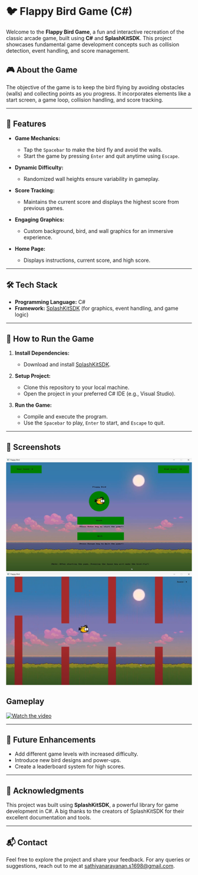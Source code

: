 # 🐦 Flappy Bird Game (C#)

Welcome to the **Flappy Bird Game**, a fun and interactive recreation of the classic arcade game, built using **C#** and **SplashKitSDK**. This project showcases fundamental game development concepts such as collision detection, event handling, and score management.

## 🎮 About the Game

The objective of the game is to keep the bird flying by avoiding obstacles (walls) and collecting points as you progress. It incorporates elements like a start screen, a game loop, collision handling, and score tracking.

---

## 🌟 Features

- **Game Mechanics:**
  - Tap the `Spacebar` to make the bird fly and avoid the walls.
  - Start the game by pressing `Enter` and quit anytime using `Escape`.
  
- **Dynamic Difficulty:**
  - Randomized wall heights ensure variability in gameplay.

- **Score Tracking:**
  - Maintains the current score and displays the highest score from previous games.

- **Engaging Graphics:**
  - Custom background, bird, and wall graphics for an immersive experience.

- **Home Page:**
  - Displays instructions, current score, and high score.

---

## 🛠️ Tech Stack

- **Programming Language:** C#
- **Framework:** [SplashKitSDK](https://splashkit.io/) (for graphics, event handling, and game logic)

---

## 🚀 How to Run the Game

1. **Install Dependencies:**
   - Download and install [SplashKitSDK](https://splashkit.io/).

2. **Setup Project:**
   - Clone this repository to your local machine.
   - Open the project in your preferred C# IDE (e.g., Visual Studio).

3. **Run the Game:**
   - Compile and execute the program.
   - Use the `Spacebar` to play, `Enter` to start, and `Escape` to quit.

---

## 📸 Screenshots
![Home Screen](images/home_screen.png)
![Gameplay](images/gameplay.png)

## Gameplay
[![Watch the video](https://img.youtube.com/vi/ma6lWSULbSY&t=78s/0.jpg)](https://www.youtube.com/watch?v=ma6lWSULbSY&t=78s)


---

## 🚧 Future Enhancements

- Add different game levels with increased difficulty.
- Introduce new bird designs and power-ups.
- Create a leaderboard system for high scores.

---

## 🤝 Acknowledgments

This project was built using **SplashKitSDK**, a powerful library for game development in C#. A big thanks to the creators of SplashKitSDK for their excellent documentation and tools.

---

## 📬 Contact

Feel free to explore the project and share your feedback. For any queries or suggestions, reach out to me at [sathiyanarayanan.s1698@gmail.com](mailto:sathiyanarayanan.s1698@gmail.com).

